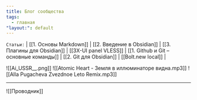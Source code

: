 ```yaml
---
title: Блог сообщества
tags:
  - главная
"layout:": default
---
```

`Статьи:` | [[1. Основы Markdown]] | [[2. Введение в Obsidian]] | [[3. Плагины для Obsidian]] | [[3X-UI panel VLESS]] | [[1. Github и Git – основные команды]] | [[2. Git для Obsidian]] | [[Bolt.new local]] |

![[Ai_USSR__.png]]
![[Atomic Heart - Земля в иллюминаторе видна.mp3]]
![[Alla Pugacheva Zvezdnoe Leto Remix.mp3]]
___
![[Проводник]]